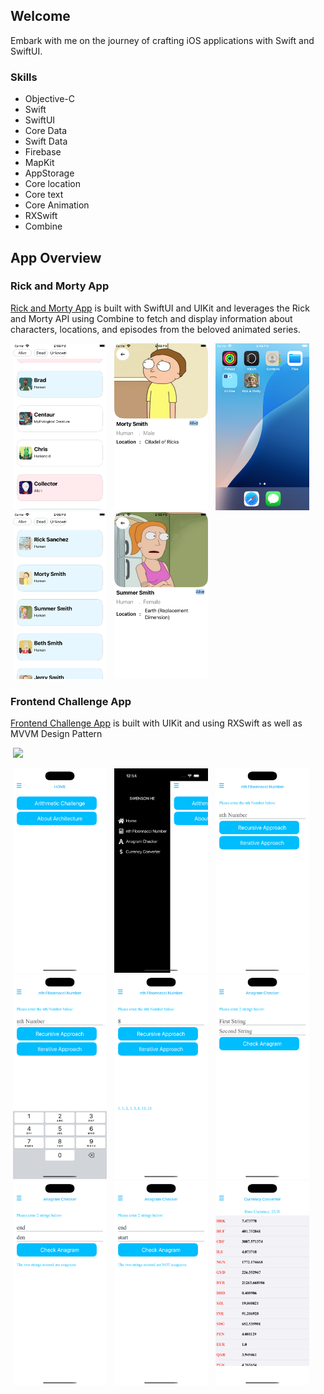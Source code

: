 ## Welcome

<!--
**dmansour2000/dmansour2000** is a ✨ _special_ ✨ repository because its `README.md` (this file) appears on your GitHub profile.

Here are some ideas to get you started:

- 🔭 I’m currently working on ...
- 🌱 I’m currently learning ...
- 👯 I’m looking to collaborate on ...
- 🤔 I’m looking for help with ...
- 💬 Ask me about ...
- 📫 How to reach me: ...
- 😄 Pronouns: ...
- ⚡ Fun fact: ...
-->

Embark with me on the journey of crafting iOS applications with Swift and SwiftUI.

### Skills

- Objective-C
- Swift
- SwiftUI
- Core Data
- Swift Data
- Firebase
- MapKit
- AppStorage
- Core location
- Core text
- Core Animation
- RXSwift
- Combine


## App Overview

### Rick and Morty App

  [Rick and Morty App](https://github.com/dmansour2000/RickAndMortyAPIUIKitWithSwiftUI) is built with SwiftUI and UIKit and leverages the Rick and Morty API using Combine to fetch and display information about characters, locations, and episodes from the beloved animated series.

  <p>
   <img src="https://github.com/dmansour2000/RickAndMortyAPIUIKitWithSwiftUI/blob/main/screenshots/Simulator%20Screenshot%20-%20iPhone%20SE%20(3rd%20generation)%20-%202024-10-17%20at%2021.08.06.png", width="150" hspace="4"/>
   <img src="https://github.com/dmansour2000/RickAndMortyAPIUIKitWithSwiftUI/blob/main/screenshots/Simulator%20Screenshot%20-%20iPhone%20SE%20(3rd%20generation)%20-%202024-10-17%20at%2021.08.44.png", width="150" hspace="4"/>
   <img src="https://github.com/dmansour2000/RickAndMortyAPIUIKitWithSwiftUI/blob/main/screenshots/Simulator%20Screenshot%20-%20iPhone%20SE%20(3rd%20generation)%20-%202024-10-17%20at%2021.08.53.png", width="150" hspace="4"/>
   <img src="https://github.com/dmansour2000/RickAndMortyAPIUIKitWithSwiftUI/blob/main/screenshots/Simulator%20Screenshot%20-%20iPhone%20SE%20(3rd%20generation)%20-%202024-10-17%20at%2021.09.04.png", width="150" hspace="4"/>
  <img src="https://github.com/dmansour2000/RickAndMortyAPIUIKitWithSwiftUI/blob/main/screenshots/Simulator%20Screenshot%20-%20iPhone%20SE%20(3rd%20generation)%20-%202024-10-17%20at%2021.09.11.png", width="150" hspace="4"/>
</p>

### Frontend Challenge App

 [Frontend Challenge App](https://github.com/dmansour2000/FrontendChallenge) is built with UIKit and using RXSwift as well as MVVM Design Pattern
<p>
   <img src="https://github.com/dmansour2000/FrontendChallenge/blob/master/screenshots/Screenshot%202024-10-21%20at%201.02.41%E2%80%AFPM.png", width="500" hspace="4"/>
   </p>

<p>
   <img src="https://github.com/dmansour2000/FrontendChallenge/blob/master/screenshots/Simulator%20Screenshot%20-%20iPhone%2016%20Pro%20-%202024-10-21%20at%2012.54.15.png", width="150" hspace="4"/>
   <img src="https://github.com/dmansour2000/FrontendChallenge/blob/master/screenshots/Simulator%20Screenshot%20-%20iPhone%2016%20Pro%20-%202024-10-21%20at%2012.54.20.png", width="150" hspace="4"/>
    <img src="https://github.com/dmansour2000/FrontendChallenge/blob/master/screenshots/Simulator%20Screenshot%20-%20iPhone%2016%20Pro%20-%202024-10-21%20at%2012.54.27.png", width="150" hspace="4"/>
  <img src="https://github.com/dmansour2000/FrontendChallenge/blob/master/screenshots/Simulator%20Screenshot%20-%20iPhone%2016%20Pro%20-%202024-10-21%20at%2012.54.38.png", width="150" hspace="4"/>
   <img src="https://github.com/dmansour2000/FrontendChallenge/blob/master/screenshots/Simulator%20Screenshot%20-%20iPhone%2016%20Pro%20-%202024-10-21%20at%2012.54.47.png", width="150" hspace="4"/>
  <img src="https://github.com/dmansour2000/FrontendChallenge/blob/master/screenshots/Simulator%20Screenshot%20-%20iPhone%2016%20Pro%20-%202024-10-21%20at%2012.54.56.png", width="150" hspace="4"/>
  <img src="https://github.com/dmansour2000/FrontendChallenge/blob/master/screenshots/Simulator%20Screenshot%20-%20iPhone%2016%20Pro%20-%202024-10-21%20at%2012.55.18.png", width="150" hspace="4"/>
 <img src="https://github.com/dmansour2000/FrontendChallenge/blob/master/screenshots/Simulator%20Screenshot%20-%20iPhone%2016%20Pro%20-%202024-10-21%20at%2012.55.34.png", width="150" hspace="4"/>
 <img src="https://github.com/dmansour2000/FrontendChallenge/blob/master/screenshots/Simulator%20Screenshot%20-%20iPhone%2016%20Pro%20-%202024-10-21%20at%2012.55.43.png", width="150" hspace="4"/>
   </p>     

